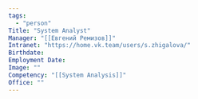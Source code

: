```yaml
---
tags:
  - "person"
Title: "System Analyst"
Manager: "[[Евгений Ремизов]]"
Intranet: "https://home.vk.team/users/s.zhigalova/"
Birthdate:
Employment Date:
Image: ""
Competency: "[[System Analysis]]"
Office: ""
---
```

